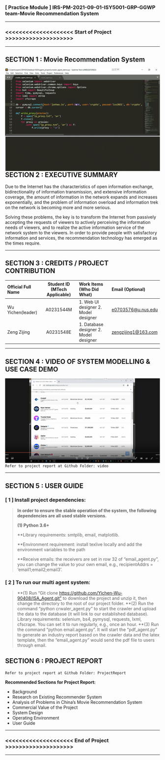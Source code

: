 ﻿### [ Practice Module ] IRS-PM-2021-09-01-ISY5001-GRP-GGWP team-Movie Recommendation System

---

### <<<<<<<<<<<<<<<<<<<< Start of Project >>>>>>>>>>>>>>>>>>>>

---

## SECTION 1 : Movie Recommendation System
<img src="P1.png"
     style="float: left; margin-right: 0px;" />


---

## SECTION 2 : EXECUTIVE SUMMARY 
Due to the Internet has the characteristics of open information exchange, bidirectionality of information transmission, and extensive information coverage, the amount of information in the network expands and increases exponentially, and the problem of information overload and information trek on the network is becoming more and more serious.

Solving these problems, the key is to transform the Internet from passively accepting the requests of viewers to actively perceiving the information needs of viewers, and to realize the active information service of the network system to the viewers. In order to provide people with satisfactory information and services, the recommendation technology has emerged as the times require. 


---

## SECTION 3 : CREDITS / PROJECT CONTRIBUTION

| Official Full Name  | Student ID (MTech Applicable)  | Work Items (Who Did What) | Email (Optional) |
| :------------ |:---------------:| :-----| :-----|
| Wu Yichen(leader) | A0231544M | 1. Web UI designer 2. Model designer | e0703576@u.nus.edu |
| Zeng Zijing | A0231548E | 1. Database designer  2. Model designer | zengzijing1@163.com |

---

## SECTION 4 : VIDEO OF SYSTEM MODELLING & USE CASE DEMO
<img src="P2.png"
     style="float: left; margin-right: 0px;" />

`Refer to project report at Github Folder: video` 


---

## SECTION 5 : USER GUIDE

### [ 1 ] Install project dependencies:

> **In order to ensure the stable operation of the system, the following dependencies are all used stable versions.**
>
> **(1) Python 3.6+**
>
> **Library requirements: smtplib, email, matplotlib.
>
> **Environment requirement: install texlive locally and add the environment variables to the path
> 
> **Receive emails: the receivers are set in row 32 of “email_agent.py”, you can change the value to your own email, e.g., recipientAddrs = ‘email1;email2;email3’.
> 
### [ 2 ] To run our multi agent system:
> **(1) Run “Git clone https://github.com/Yichen-Wu-90408/ISA_Agent.git” to download the project and unzip it, then change the directory to the root of our project folder.
> **(2) Run the command “python crwaler_agent.py” to start the crawler and upload the data to the database (it will link to our established database). 
Library requirements: selenium, bs4, pymysql, requests, lxml, cfscrape.
You can set it to run regularly, e.g., once an hour.
> **(3) Run the command “python email.agent.py”. It will start the “pdf_agent.py” to generate an industry report based on the crawler data and the latex template, then the “email_agent.py” would send the pdf file to users through email.


## SECTION 6 : PROJECT REPORT 

`Refer to project report at Github Folder: ProjectReport`

**Recommended Sections for Project Report:**

- Background
- Research on Existing Recommender System
- Analysis of Problems in China’s Movie Recommendation System
- Commercial Value of the Project
- System Design
- Operating Environment
- User Guide



---

### <<<<<<<<<<<<<<<<<<<< End of Project >>>>>>>>>>>>>>>>>>>>

---

